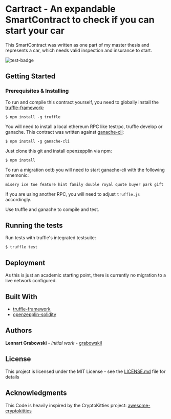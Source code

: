 # Cartract - An expandable SmartContract to check if you can start your car

This SmartContract was written as one part of my master thesis and represents a car, which needs valid inspection and insurance to start.

![test-badge](https://img.shields.io/badge/tests-passing%206%2C%200%20failed%2C%200%20skipped-brightgreen.svg)

## Getting Started

### Prerequisites & Installing

To run and compile this contract yourself, you need to globally install the [truffle-framework](https://github.com/trufflesuite/truffle):
```
$ npm install -g truffle
```

You will need to install a local ethereum RPC like testrpc, truffle develop or ganache. This contract was written against [ganache-cli](https://github.com/trufflesuite/ganache-cli):
```
$ npm install -g ganache-cli
```

Just clone this git and install openzepplin via npm:
```
$ npm install
```

To run a migration ootb you will need to start ganache-cli with the following mnemonic:
```
misery ice toe feature hint family double royal quote buyer park gift
```

If you are using another RPC, you will need to adjust `truffle.js` accordingly.

Use truffle and ganache to compile and test.

## Running the tests

Run tests with truffle's integrated testsuite:
```
$ truffle test
```

## Deployment

As this is just an academic starting point, there is currently no migration to a live network configured.

## Built With

* [truffle-framework](https://github.com/trufflesuite/truffle)
* [openzepplin-solidity](https://github.com/OpenZeppelin/openzeppelin-solidity)

## Authors

**Lennart Grabowski** - *Initial work* - [grabowskil](https://github.com/grabowskil)

## License

This project is licensed under the MIT License - see the [LICENSE.md](LICENSE.md) file for details

## Acknowledgments

This Code is heavily inspired by the CryptoKitties project: [awesome-cryptokitties](https://github.com/cryptocopycats/awesome-cryptokitties)
